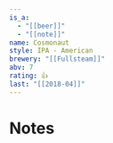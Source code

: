 ```yaml
---
is_a:
  - "[[beer]]"
  - "[[note]]"
name: Cosmonaut
style: IPA - American
brewery: "[[Fullsteam]]"
abv: 7
rating: 👍
last: "[[2018-04]]"
---
```

# Notes


